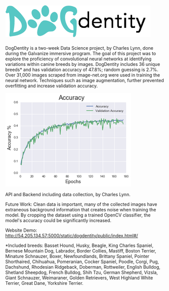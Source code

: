 # ![graph1](doc/logo.png)

DogDentity is a two-week Data Science project, by Charles Lynn, done during the Galvanize immersive program. The goal of this project was to explore the proficiency of convolutional neural networks at identifying variations within canine breeds by images. DogDentity includes 36 unique breeds* and has validation accuracy of 47.8%; random guessing is 2.7%. Over 31,000 images scraped from image-net.org were used in training the neural network. Techniques such as image augmentation, further prevented overfitting and increase validation accuracy.

![graph1](doc/graph1.png)

API and Backend including data collection, by Charles Lynn.

Future Work: Clean data is important, many of the collected images have extraneous background information that creates noise when training the model. By cropping the dataset using a trained OpenCV classifier, the model's accuracy could be significantly increased.

Website Demo: http://54.205.134.57:5000/static/dogdentity/public/index.html#/ 

*Included breeds:  Basset Hound, Husky, Beagle, King Charles Spaniel, Bernese Mountain Dog, Labrador, Border Collies, Mastiff, Boston Terrier, Minature Schnauzer, Boxer, Newfoundlands, Brittany Spaniel, Pointer Shorthaired, Chihuahua, Pomeranian, Cocker Spaniel, Poodle, Corgi, Pug, Dachshund, Rhodesian Ridgeback, Doberman, Rottweiler, English Bulldog, Shetland Sheepdog, French Bulldog, Shih Tzu, German Shepherd, Vizsla, Giant Schnauzer, Weimaraner, Golden Retrievers, West Highland White Terrier, Great Dane, Yorkshire Terrier.
